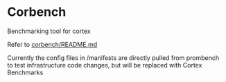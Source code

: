 # Corbench
Benchmarking tool for cortex

Refer to [corbench/README.md](corbench/README.md)

Currently the config files in /manifests are directly pulled from prombench to test infrastructure code changes, but will be replaced with Cortex Benchmarks